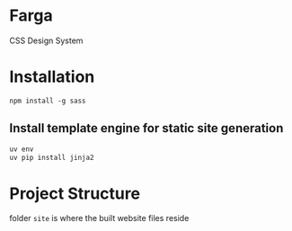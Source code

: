 Farga
====

CSS Design System

Installation
=====

`npm install -g sass`

## Install template engine for static site generation

```python
uv env
uv pip install jinja2
```

Project Structure
=======

folder `site` is where the built website files reside
